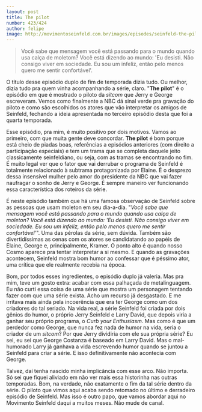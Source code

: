 ```yaml
---
layout: post
title: The pilot
number: 423/424
author: felipe
image: http://movimentoseinfeld.com.br/images/episodes/seinfeld-the-pilot.jpg
---
```


> Você sabe que mensagem você está passando para o mundo quando usa calça de moletom? Você está dizendo ao mundo: 'Eu desisti. Não consigo viver em sociedade. Eu sou um infeliz, então pelo menos quero me sentir confortável'.

O título desse episódio duplo de fim de temporada dizia tudo. Ou melhor, dizia tudo pra quem vinha acompanhando a série, claro. "**The pilot**" é o episódio em que é mostrado o piloto da *sitcom* que Jerry e George escreveram. Vemos como finalmente a NBC dá sinal verde pra gravação do piloto e como são escolhidos os atores que vão interpretar os amigos de Seinfeld, fechando a ideia apresentada no terceiro episódio desta que foi a quarta temporada.

Esse episódio, pra mim, é muito positivo por dois motivos. Vamos ao primeiro, com que muita gente deve concordar. **The pilot** é bom porque está cheio de piadas boas, referências a episódios anteriores (com direito a participação especiais) e tem um trama que se completa daquele jeito classicamente seinfeldiano, ou seja, com as tramas se encontrando no fim. É muito legal ver que o fator que vai derrubar o programa de Seinfeld é totalmente relacionado à subtrama protagonizada por Elaine. É o desprezo dessa insensível mulher pelo amor do  presidente da NBC que vai fazer naufragar o sonho de Jerry e George. É sempre maneiro ver funcionando essa característica dos roteiros da série.

É neste episódio também que há uma famosa observação de Seinfeld sobre as pessoas que usam moleton em seu dia-a-dia. "*Você sabe que mensagem você está passando para o mundo quando usa calça de moleton? Você está dizendo ao mundo: 'Eu desisti. Não consigo viver em sociedade. Eu sou um infeliz, então pelo menos quero me sentir confortável'*". Uma das pérolas da série, sem dúvida. Também são divertidíssimas as cenas com os atores se candidatando ao papéis de Elaine, George e, principalmente, Kramer. O ponto alto é quando nosso Cosmo aparece pra tentar interpretar a si mesmo. E quando as gravações acontecem, Seinfeld mostra bom humor ao confessar que é péssimo ator, uma crítica que ele realmente recebia na época.

Bom, por todos esses ingredientes, o episódio duplo já valeria. Mas pra mim, teve um gosto extra: acabar com essa palhaçada de metalinguagem. Eu não curti essa coisa de uma série que mostra um personagem tentando fazer com que uma série exista. Acho um recurso já desgastado. E me irritava mais ainda pela incoerência que era ter George como um dos criadores do tal seriado. Na vida real, a série Seinfeld foi criada por dois gênios do humor, o próprio Jerry Seinfeld e Larry David, que depois viria a ganhar seu próprio programa, o *Curb your Enthusiasm*. Mas como é que um perdedor como George, que nunca fez nada de humor na vida, seria o criador de um *sitcom*? Por que Jerry dividiria com ele sua própria série? Eu sei, eu sei que George Costanza é baseado em Larry David. Mas o mal-humorado Larry já ganhava a vida escrevendo humor quando se juntou a Seinfeld para criar a série. E isso definitivamente não acontecia com George.

Talvez, daí tenha nascido minha implicância com esse arco. Não importa. Só sei que fiquei aliviado em não ver mais essa historinha nas outras temporadas. Bom, na verdade, não exatamente o fim da tal série dentro da série. O piloto que vimos aqui acaba sendo retomado no último e derradeiro episódio de Seinfeld. Mas isso é outro papo, que vamos abordar aqui no Movimento Seinfeld daqui a muitos meses. Não mude de canal.